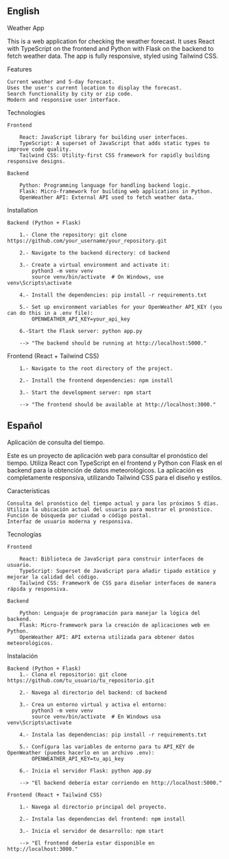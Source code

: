 ## English

Weather App

This is a web application for checking the weather forecast. It uses React with TypeScript on the frontend and Python with Flask on the backend to fetch weather data. The app is fully responsive, styled using Tailwind CSS.

Features

    Current weather and 5-day forecast.
    Uses the user's current location to display the forecast.
    Search functionality by city or zip code.
    Modern and responsive user interface.

Technologies

    Frontend

        React: JavaScript library for building user interfaces.
        TypeScript: A superset of JavaScript that adds static types to improve code quality.
        Tailwind CSS: Utility-first CSS framework for rapidly building responsive designs.

    Backend

        Python: Programming language for handling backend logic.
        Flask: Micro-framework for building web applications in Python.
        OpenWeather API: External API used to fetch weather data.

Installation

    Backend (Python + Flask)

        1.- Clone the repository: git clone https://github.com/your_username/your_repository.git

        2.- Navigate to the backend directory: cd backend

        3.- Create a virtual environment and activate it:
            python3 -m venv venv
            source venv/bin/activate  # On Windows, use venv\Scripts\activate

        4.- Install the dependencies: pip install -r requirements.txt

        5.- Set up environment variables for your OpenWeather API_KEY (you can do this in a .env file):
            OPENWEATHER_API_KEY=your_api_key

        6.-Start the Flask server: python app.py

        --> "The backend should be running at http://localhost:5000."

Frontend (React + Tailwind CSS)

        1.- Navigate to the root directory of the project.

        2.- Install the frontend dependencies: npm install

        3.- Start the development server: npm start

        --> "The frontend should be available at http://localhost:3000."


## Español

Aplicación de consulta del tiempo.

Este es un proyecto de aplicación web para consultar el pronóstico del tiempo. Utiliza React con TypeScript en el frontend y Python con Flask en el backend para la obtención de datos meteorológicos. La aplicación es completamente responsiva, utilizando Tailwind CSS para el diseño y estilos.

Características

    Consulta del pronóstico del tiempo actual y para los próximos 5 días.
    Utiliza la ubicación actual del usuario para mostrar el pronóstico.
    Función de búsqueda por ciudad o código postal.
    Interfaz de usuario moderna y responsiva.

Tecnologías

    Frontend

        React: Biblioteca de JavaScript para construir interfaces de usuario.
        TypeScript: Superset de JavaScript para añadir tipado estático y mejorar la calidad del código.
        Tailwind CSS: Framework de CSS para diseñar interfaces de manera rápida y responsiva.

    Backend

        Python: Lenguaje de programación para manejar la lógica del backend.
        Flask: Micro-framework para la creación de aplicaciones web en Python.
        OpenWeather API: API externa utilizada para obtener datos meteorológicos.


Instalación

    Backend (Python + Flask)
        1.- Clona el repositorio: git clone https://github.com/tu_usuario/tu_repositorio.git

        2.- Navega al directorio del backend: cd backend

        3.- Crea un entorno virtual y activa el entorno:
            python3 -m venv venv
            source venv/bin/activate  # En Windows usa venv\Scripts\activate
        
        4.- Instala las dependencias: pip install -r requirements.txt

        5.- Configura las variables de entorno para tu API_KEY de OpenWeather (puedes hacerlo en un archivo .env):
            OPENWEATHER_API_KEY=tu_api_key
        
        6.- Inicia el servidor Flask: python app.py

        --> "El backend debería estar corriendo en http://localhost:5000."

    Frontend (React + Tailwind CSS)

        1.- Navega al directorio principal del proyecto.

        2.- Instala las dependencias del frontend: npm install

        3.- Inicia el servidor de desarrollo: npm start

        --> "El frontend debería estar disponible en http://localhost:3000."
